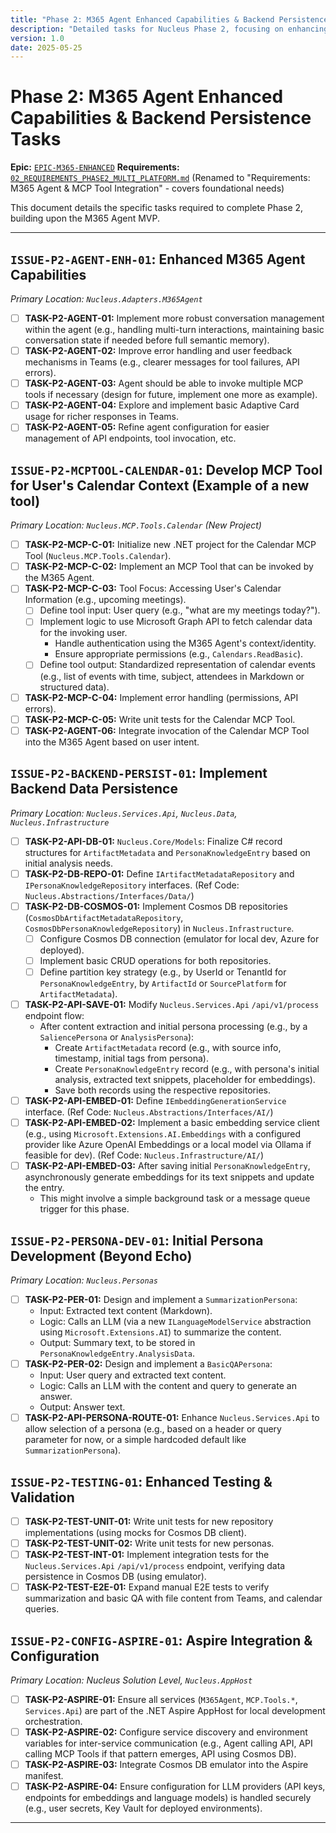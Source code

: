 ```yaml
---
title: "Phase 2: M365 Agent Enhanced Capabilities & Backend Persistence Tasks"
description: "Detailed tasks for Nucleus Phase 2, focusing on enhancing the M365 Agent with more sophisticated MCP Tool interactions, implementing backend data persistence for metadata and knowledge, and initial persona development beyond simple echo."
version: 1.0
date: 2025-05-25
---
```


# Phase 2: M365 Agent Enhanced Capabilities & Backend Persistence Tasks

**Epic:** [`EPIC-M365-ENHANCED`](./00_ROADMAP.md#phase-2-m365-agent-enhanced-capabilities--backend-persistence)
**Requirements:** [`02_REQUIREMENTS_PHASE2_MULTI_PLATFORM.md`](../Requirements/02_REQUIREMENTS_PHASE2_MULTI_PLATFORM.md) (Renamed to "Requirements: M365 Agent & MCP Tool Integration" - covers foundational needs)

This document details the specific tasks required to complete Phase 2, building upon the M365 Agent MVP.

---

## `ISSUE-P2-AGENT-ENH-01`: Enhanced M365 Agent Capabilities

*Primary Location: `Nucleus.Adapters.M365Agent`*

*   [ ] **TASK-P2-AGENT-01:** Implement more robust conversation management within the agent (e.g., handling multi-turn interactions, maintaining basic conversation state if needed before full semantic memory).
*   [ ] **TASK-P2-AGENT-02:** Improve error handling and user feedback mechanisms in Teams (e.g., clearer messages for tool failures, API errors).
*   [ ] **TASK-P2-AGENT-03:** Agent should be able to invoke multiple MCP tools if necessary (design for future, implement one more as example).
*   [ ] **TASK-P2-AGENT-04:** Explore and implement basic Adaptive Card usage for richer responses in Teams.
*   [ ] **TASK-P2-AGENT-05:** Refine agent configuration for easier management of API endpoints, tool invocation, etc.

## `ISSUE-P2-MCPTOOL-CALENDAR-01`: Develop MCP Tool for User's Calendar Context (Example of a new tool)

*Primary Location: `Nucleus.MCP.Tools.Calendar` (New Project)*

*   [ ] **TASK-P2-MCP-C-01:** Initialize new .NET project for the Calendar MCP Tool (`Nucleus.MCP.Tools.Calendar`).
*   [ ] **TASK-P2-MCP-C-02:** Implement an MCP Tool that can be invoked by the M365 Agent.
*   [ ] **TASK-P2-MCP-C-03:** Tool Focus: Accessing User's Calendar Information (e.g., upcoming meetings).
    *   [ ] Define tool input: User query (e.g., "what are my meetings today?").
    *   [ ] Implement logic to use Microsoft Graph API to fetch calendar data for the invoking user.
        *   Handle authentication using the M365 Agent's context/identity.
        *   Ensure appropriate permissions (e.g., `Calendars.ReadBasic`).
    *   [ ] Define tool output: Standardized representation of calendar events (e.g., list of events with time, subject, attendees in Markdown or structured data).
*   [ ] **TASK-P2-MCP-C-04:** Implement error handling (permissions, API errors).
*   [ ] **TASK-P2-MCP-C-05:** Write unit tests for the Calendar MCP Tool.
*   [ ] **TASK-P2-AGENT-06:** Integrate invocation of the Calendar MCP Tool into the M365 Agent based on user intent.

## `ISSUE-P2-BACKEND-PERSIST-01`: Implement Backend Data Persistence

*Primary Location: `Nucleus.Services.Api`, `Nucleus.Data`, `Nucleus.Infrastructure`*

*   [ ] **TASK-P2-API-DB-01:** `Nucleus.Core/Models`: Finalize C# record structures for `ArtifactMetadata` and `PersonaKnowledgeEntry` based on initial analysis needs.
*   [ ] **TASK-P2-DB-REPO-01:** Define `IArtifactMetadataRepository` and `IPersonaKnowledgeRepository` interfaces. (Ref Code: `Nucleus.Abstractions/Interfaces/Data/`)
*   [ ] **TASK-P2-DB-COSMOS-01:** Implement Cosmos DB repositories (`CosmosDbArtifactMetadataRepository`, `CosmosDbPersonaKnowledgeRepository`) in `Nucleus.Infrastructure`.
    *   [ ] Configure Cosmos DB connection (emulator for local dev, Azure for deployed).
    *   [ ] Implement basic CRUD operations for both repositories.
    *   [ ] Define partition key strategy (e.g., by UserId or TenantId for `PersonaKnowledgeEntry`, by `ArtifactId` or `SourcePlatform` for `ArtifactMetadata`).
*   [ ] **TASK-P2-API-SAVE-01:** Modify `Nucleus.Services.Api` `/api/v1/process` endpoint flow:
    *   After content extraction and initial persona processing (e.g., by a `SaliencePersona` or `AnalysisPersona`):
        *   Create `ArtifactMetadata` record (e.g., with source info, timestamp, initial tags from persona).
        *   Create `PersonaKnowledgeEntry` record (e.g., with persona's initial analysis, extracted text snippets, placeholder for embeddings).
        *   Save both records using the respective repositories.
*   [ ] **TASK-P2-API-EMBED-01:** Define `IEmbeddingGenerationService` interface. (Ref Code: `Nucleus.Abstractions/Interfaces/AI/`)
*   [ ] **TASK-P2-API-EMBED-02:** Implement a basic embedding service client (e.g., using `Microsoft.Extensions.AI.Embeddings` with a configured provider like Azure OpenAI Embeddings or a local model via Ollama if feasible for dev). (Ref Code: `Nucleus.Infrastructure/AI/`)
*   [ ] **TASK-P2-API-EMBED-03:** After saving initial `PersonaKnowledgeEntry`, asynchronously generate embeddings for its text snippets and update the entry.
    *   This might involve a simple background task or a message queue trigger for this phase.

## `ISSUE-P2-PERSONA-DEV-01`: Initial Persona Development (Beyond Echo)

*Primary Location: `Nucleus.Personas`*

*   [ ] **TASK-P2-PER-01:** Design and implement a `SummarizationPersona`:
    *   Input: Extracted text content (Markdown).
    *   Logic: Calls an LLM (via a new `ILanguageModelService` abstraction using `Microsoft.Extensions.AI`) to summarize the content.
    *   Output: Summary text, to be stored in `PersonaKnowledgeEntry.AnalysisData`.
*   [ ] **TASK-P2-PER-02:** Design and implement a `BasicQAPersona`:
    *   Input: User query and extracted text content.
    *   Logic: Calls an LLM with the content and query to generate an answer.
    *   Output: Answer text.
*   [ ] **TASK-P2-API-PERSONA-ROUTE-01:** Enhance `Nucleus.Services.Api` to allow selection of a persona (e.g., based on a header or query parameter for now, or a simple hardcoded default like `SummarizationPersona`).

## `ISSUE-P2-TESTING-01`: Enhanced Testing & Validation

*   [ ] **TASK-P2-TEST-UNIT-01:** Write unit tests for new repository implementations (using mocks for Cosmos DB client).
*   [ ] **TASK-P2-TEST-UNIT-02:** Write unit tests for new personas.
*   [ ] **TASK-P2-TEST-INT-01:** Implement integration tests for the `Nucleus.Services.Api` `/api/v1/process` endpoint, verifying data persistence in Cosmos DB (using emulator).
*   [ ] **TASK-P2-TEST-E2E-01:** Expand manual E2E tests to verify summarization and basic QA with file content from Teams, and calendar queries.

## `ISSUE-P2-CONFIG-ASPIRE-01`: Aspire Integration & Configuration

*Primary Location: Nucleus Solution Level, `Nucleus.AppHost`*

*   [ ] **TASK-P2-ASPIRE-01:** Ensure all services (`M365Agent`, `MCP.Tools.*`, `Services.Api`) are part of the .NET Aspire AppHost for local development orchestration.
*   [ ] **TASK-P2-ASPIRE-02:** Configure service discovery and environment variables for inter-service communication (e.g., Agent calling API, API calling MCP Tools if that pattern emerges, API using Cosmos DB).
*   [ ] **TASK-P2-ASPIRE-03:** Integrate Cosmos DB emulator into the Aspire manifest.
*   [ ] **TASK-P2-ASPIRE-04:** Ensure configuration for LLM providers (API keys, endpoints for embeddings and language models) is handled securely (e.g., user secrets, Key Vault for deployed environments).

---
